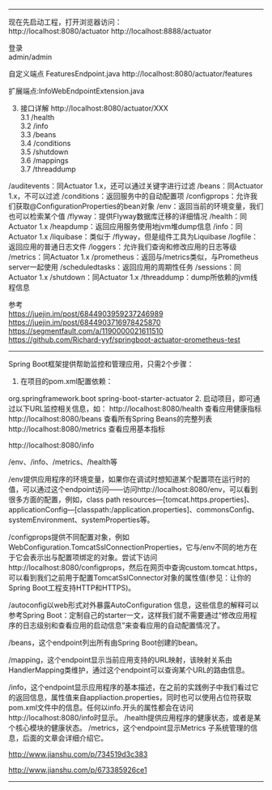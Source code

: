 ---------------------------------------------------------------------------------------------------------------------

现在先启动工程，打开浏览器访问：  
http://localhost:8080/actuator 
http://localhost:8888/actuator 

登录  
admin/admin



自定义端点 FeaturesEndpoint.java
http://localhost:8080/actuator/features

扩展端点:InfoWebEndpointExtension.java



3. 接口详解 http://localhost:8080/actuator/XXX  
3.1 /health  
3.2 /info  
3.3 /beans  
3.4 /conditions  
3.5 /shutdown  
3.6 /mappings  
3.7 /threaddump



/auditevents：同Actuator 1.x，还可以通过关键字进行过滤
/beans：同Actuator 1.x，不可以过滤
/conditions：返回服务中的自动配置项
/configprops：允许我们获取@ConfigurationProperties的bean对象
/env：返回当前的环境变量，我们也可以检索某个值
/flyway：提供Flyway数据库迁移的详细情况
/health：同Actuator 1.x
/heapdump：返回应用服务使用地jvm堆dump信息
/info：同Actuator 1.x
/liquibase：类似于 /flyway，但是组件工具为Liquibase
/logfile：返回应用的普通日志文件
/loggers：允许我们查询和修改应用的日志等级
/metrics：同Actuator 1.x
/prometheus：返回与/metrics类似，与Prometheus server一起使用
/scheduledtasks：返回应用的周期性任务
/sessions：同Actuator 1.x
/shutdown：同Actuator 1.x
/threaddump：dump所依赖的jvm线程信息



参考  
https://juejin.im/post/6844903959237246989  
https://juejin.im/post/6844903716978425870  
https://segmentfault.com/a/1190000021611510  
https://github.com/Richard-yyf/springboot-actuator-prometheus-test  








---------------------------------------------------------------------------------------------------------------------



Spring Boot框架提供帮助监控和管理应用，只需2个步骤：
1. 在项目的pom.xml配置依赖：
<dependency>
    <groupId>org.springframework.boot</groupId>
    <artifactId>spring-boot-starter-actuator</artifactId>
</dependency>
2. 启动项目，即可通过以下URL监控相关信息，如：
http://localhost:8080/health  查看应用健康指标
http://localhost:8080/beans  查看所有Spring Beans的完整列表
http://localhost:8080/metrics 查看应用基本指标

http://localhost:8080/info

/env、/info、/metrics、/health等


/env提供应用程序的环境变量，如果你在调试时想知道某个配置项在运行时的值，可以通过这个endpoint访问——访问http://localhost:8080/env，可以看到很多方面的配置，例如，class path resources—[tomcat.https.properties]、applicationConfig—[classpath:/application.properties]、commonsConfig、systemEnvironment、systemProperties等。

/configprops提供不同配置对象，例如WebConfiguration.TomcatSslConnectionProperties，它与/env不同的地方在于它会表示出与配置项绑定的对象。尝试下访问http://localhost:8080/configprops，然后在网页中查询custom.tomcat.https，可以看到我们之前用于配置TomcatSslConnector对象的属性值(参见：让你的Spring Boot工程支持HTTP和HTTPS)。

/autoconfig以web形式对外暴露AutoConfiguration 信息，这些信息的解释可以参考Spring Boot：定制自己的starter一文，这样我们就不需要通过“修改应用程序的日志级别和查看应用的启动信息”来查看应用的自动配置情况了。

/beans，这个endpoint列出所有由Spring Boot创建的bean。

/mapping，这个endpoint显示当前应用支持的URL映射，该映射关系由HandlerMapping类维护，通过这个endpoint可以查询某个URL的路由信息。

/info，这个endpoint显示应用程序的基本描述，在之前的实践例子中我们看过它的返回信息，属性值来自appliaction.properties，同时也可以使用占位符获取pom.xml文件中的信息。任何以info.开头的属性都会在访问http://localhost:8080/info时显示。
/health提供应用程序的健康状态，或者是某个核心模块的健康状态。
/metrics，这个endpoint显示Metrics 子系统管理的信息，后面的文章会详细介绍它。

http://www.jianshu.com/p/734519d3c383

http://www.jianshu.com/p/673385926ce1



---------------------------------------------------------------------------------------------------------------------


